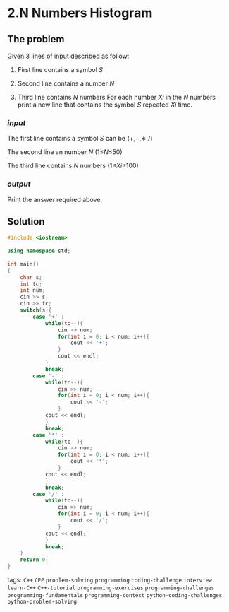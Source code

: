 # 2.N Numbers Histogram

## The problem
Given 3 lines of input described as follow:

1. First line contains a symbol *S*

2. Second line contains a number *N*

3. Third line contains *N* numbers
For each number *Xi* in the *N* numbers print a new line that contains the symbol *S* repeated *Xi* time.

### *input*
The first line contains a symbol *S* can be (+,−,∗,/)

The second line an number *N* (1≤*N*≤50)

The third line contains *N* numbers (1≤*Xi*≤100)
### *output*
Print the answer required above.

## Solution

```C++
#include <iostream>
 
using namespace std;
 
int main()
{
    char s;
    int tc;
    int num;
    cin >> s;
    cin >> tc;
    switch(s){
        case '+' :
            while(tc--){
                cin >> num;
                for(int i = 0; i < num; i++){
                    cout << '+';
                }
                cout << endl;
            }
            break;
        case '-' :
            while(tc--){
                cin >> num;
                for(int i = 0; i < num; i++){
                    cout << '-';
                }
            cout << endl;
            }
            break;
        case '*' :
            while(tc--){
                cin >> num;
                for(int i = 0; i < num; i++){
                    cout << '*';
                }
            cout << endl;
            }
            break;
        case '/' :
            while(tc--){
                cin >> num;
                for(int i = 0; i < num; i++){
                    cout << '/';
                }
            cout << endl;
            }
            break;
    }
    return 0;
}
```

tags: `C++`  `CPP`  `problem-solving`  `programming`  `coding-challenge`  `interview`
`learn-C++`  `C++-tutorial`  `programming-exercises`  `programming-challenges`  `programming-fundamentals`
`programming-contest`  `python-coding-challenges`  `python-problem-solving`
